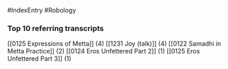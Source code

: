 #IndexEntry #Robology

### Top 10 referring transcripts
[[0125 Expressions of Metta]] (4)
[[1231 Joy (talk)]] (4)
[[0122 Samadhi in Metta Practice]] (2)
[[0124 Eros Unfettered Part 2]] (1)
[[0125 Eros Unfettered Part 3]] (1)

